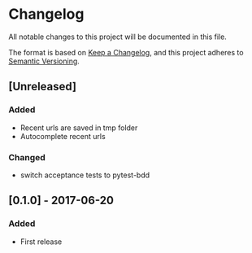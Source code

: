 # Changelog
All notable changes to this project will be documented in this file.

The format is based on [Keep a Changelog](https://keepachangelog.com/en/1.0.0/),
and this project adheres to [Semantic Versioning](https://semver.org/spec/v2.0.0.html).

## [Unreleased]
### Added
- Recent urls are saved in tmp folder
- Autocomplete recent urls
### Changed
- switch acceptance tests to pytest-bdd

## [0.1.0] - 2017-06-20
### Added
- First release
